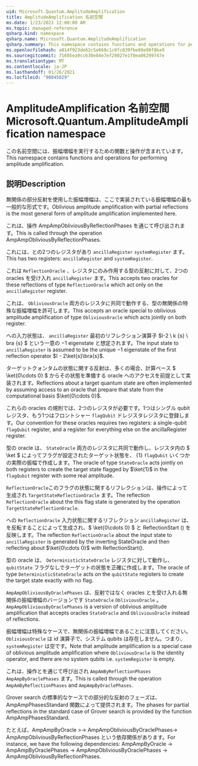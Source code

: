 ```yaml
---
uid: Microsoft.Quantum.AmplitudeAmplification
title: AmplitudeAmplification 名前空間
ms.date: 1/23/2021 12:00:00 AM
ms.topic: managed-reference
qsharp.kind: namespace
qsharp.name: Microsoft.Quantum.AmplitudeAmplification
qsharp.summary: This namespace contains functions and operations for performing amplitude amplification.
ms.openlocfilehash: a014f923de62c5e660c1c0fc839fbe60e80f8ba9
ms.sourcegitcommit: 71605ea9cc630e84e7ef29027e1f0ea06299747e
ms.translationtype: MT
ms.contentlocale: ja-JP
ms.lasthandoff: 01/26/2021
ms.locfileid: "98845829"
---
```

# <a name="microsoftquantumamplitudeamplification-namespace"></a><span data-ttu-id="3a44c-102">AmplitudeAmplification 名前空間</span><span class="sxs-lookup"><span data-stu-id="3a44c-102">Microsoft.Quantum.AmplitudeAmplification namespace</span></span>

<span data-ttu-id="3a44c-103">この名前空間には、振幅増幅を実行するための関数と操作が含まれています。</span><span class="sxs-lookup"><span data-stu-id="3a44c-103">This namespace contains functions and operations for performing amplitude amplification.</span></span>



## <a name="description"></a><span data-ttu-id="3a44c-104">説明</span><span class="sxs-lookup"><span data-stu-id="3a44c-104">Description</span></span>

<span data-ttu-id="3a44c-105">無関係の部分反射を使用した振幅増幅は、ここで実装されている振幅増幅の最も一般的な形式です。</span><span class="sxs-lookup"><span data-stu-id="3a44c-105">Oblivious amplitude amplification with partial reflections is the most general form of amplitude amplification implemented here.</span></span>

<span data-ttu-id="3a44c-106">これは、操作 AmpAmpObliviousByReflectionPhases を通じて呼び出されます。</span><span class="sxs-lookup"><span data-stu-id="3a44c-106">This is called through the operation AmpAmpObliviousByReflectionPhases.</span></span>

<span data-ttu-id="3a44c-107">これには、との2つのレジスタがあり `ancillaRegister` `systemRegister` ます。</span><span class="sxs-lookup"><span data-stu-id="3a44c-107">This has two registers: `ancillaRegister` and `systemRegister`.</span></span>

<span data-ttu-id="3a44c-108">これは `ReflectionOracle` 、レジスタにのみ作用する型の反射に対して、2つの oracles を受け入れ `ancillaRegister` ます。</span><span class="sxs-lookup"><span data-stu-id="3a44c-108">This accepts two oracles for these reflections of type `ReflectionOracle` which act only on the `ancillaRegister` register.</span></span>

<span data-ttu-id="3a44c-109">これは、 `ObliviousOracle` 両方のレジスタに共同で動作する、型の無関係の特殊な振幅増幅を許可します。</span><span class="sxs-lookup"><span data-stu-id="3a44c-109">This accepts an oracle special to oblivious amplitude amplification of type `ObliviousOracle` which acts jointly on both register.</span></span>

<span data-ttu-id="3a44c-110">への入力状態は、 `ancillaRegister` 最初のリフレクション演算子 $I-2 \ k {s} \ bra {s} $ という一意の $-$1 eigenstate と想定されます。</span><span class="sxs-lookup"><span data-stu-id="3a44c-110">The input state to `ancillaRegister` is assumed to be the unique $-1$ eigenstate of the first reflection operator $I - 2\ket{s}\bra{s}$.</span></span>

<span data-ttu-id="3a44c-111">ターゲットクォンタムの状態に関する反射は、多くの場合、計算ベース $ \ket{0\cdots 0} $ からその状態を準備する oracle へのアクセスを前提として実装されます。</span><span class="sxs-lookup"><span data-stu-id="3a44c-111">Reflections about a target quantum state are often implemented by assuming access to an oracle that prepare that state from the computational basis $\ket{0\cdots 0}$.</span></span>

<span data-ttu-id="3a44c-112">これらの oracles の規則では、2つのレジスタが必要です。1つはシングル qubit レジスタ、もう1つはフロントシャー `flagQubit` ドレジスタレジスタに登録します。</span><span class="sxs-lookup"><span data-stu-id="3a44c-112">Our convention for these oracles requires two registers: a single-qubit `flagQubit` register, and a register for everything else on the ancillaRegister register.</span></span>

<span data-ttu-id="3a44c-113">型の oracle は、 `StateOracle` 両方のレジスタに共同で動作し、レジスタ内の $ \ket $ によってフラグが設定されたターゲット状態を、 {1} `flagQubit` いくつかの実際の振幅で作成します。</span><span class="sxs-lookup"><span data-stu-id="3a44c-113">The oracle of type `StateOracle` acts jointly on both registers to create the target state flagged by $\ket{1}$ in the `flagQubit` register with some real amplitude.</span></span>

<span data-ttu-id="3a44c-114">`ReflectionOracle`このフラグの状態に関するリフレクションは、操作によって生成され `TargetStateReflectionOracle` ます。</span><span class="sxs-lookup"><span data-stu-id="3a44c-114">The reflection `ReflectionOracle` about the this flag state is generated by the operation `TargetStateReflectionOracle`.</span></span>

<span data-ttu-id="3a44c-115">への `ReflectionOracle` 入力状態に関するリフレクション `ancillaRegister` は、を反転することによって生成され、$ \ket{0\cdots 0} $ と ReflectionStart () を反映します。</span><span class="sxs-lookup"><span data-stu-id="3a44c-115">The reflection `ReflectionOracle` about the input state to `ancillaRegister` is generated by the inverting StateOracle and then reflecting about $\ket{0\cdots 0}$ with ReflectionStart().</span></span>

<span data-ttu-id="3a44c-116">型の oracle は、 `DeterministicStateOracle` レジスタに対して動作し、 `qubitState` フラグなしでターゲットの状態を正確に作成します。</span><span class="sxs-lookup"><span data-stu-id="3a44c-116">The oracle of type `DeterministicStateOracle` acts on the `qubitState` registers to create the target state exactly with no flag.</span></span>

<span data-ttu-id="3a44c-117">`AmpAmpObliviousByOraclePhases` は、反射ではなく oracles とを受け入れる無関係の振幅増幅のバージョンです `StateOracle` `ObliviousOracle` 。</span><span class="sxs-lookup"><span data-stu-id="3a44c-117">`AmpAmpObliviousByOraclePhases` is a version of oblivious amplitude amplification that accepts oracles `StateOracle` and `ObliviousOracle` instead of reflections.</span></span>

<span data-ttu-id="3a44c-118">振幅増幅は特殊なケースで、無関係の振幅増幅であることに注意してください。 `ObliviousOracle` は id 演算子で、システム qubits は存在しません。つまり、 `systemRegister` は空です。</span><span class="sxs-lookup"><span data-stu-id="3a44c-118">Note that amplitude amplification is a special case of oblivious amplitude amplification where `ObliviousOracle` is the identity operator, and there are no system qubits i.e. `systemRegister` is empty.</span></span>

<span data-ttu-id="3a44c-119">これは、操作とを通じて呼び出され `AmpAmByReflectionPhases` `AmpAmpByOraclePhases` ます。</span><span class="sxs-lookup"><span data-stu-id="3a44c-119">This is called through the operation `AmpAmByReflectionPhases` and `AmpAmpByOraclePhases`.</span></span>

<span data-ttu-id="3a44c-120">Grover search の標準的なケースでの部分的な反射のフェーズは、AmpAmpPhasesStandard 関数によって提供されます。</span><span class="sxs-lookup"><span data-stu-id="3a44c-120">The phases for partial reflections in the standard case of Grover search is provided by the function AmpAmpPhasesStandard.</span></span>

<span data-ttu-id="3a44c-121">たとえば、AmpAmpByOracle >-> AmpAmpObliviousByOraclePhases-> AmpAmpObliviousByReflectionPhases という依存関係があります。</span><span class="sxs-lookup"><span data-stu-id="3a44c-121">For instance, we have the following dependencies: AmpAmpByOracle -> AmpAmpByOraclePhases -> AmpAmpObliviousByOraclePhases -> AmpAmpObliviousByReflectionPhases.</span></span>